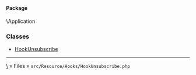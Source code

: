 ## 

#### Package
\Application







### Classes
* [HookUnsubscribe](classes/HookUnsubscribe)






***
[\\](Home) » Files » `src/Resource/Hooks/HookUnsubscribe.php`